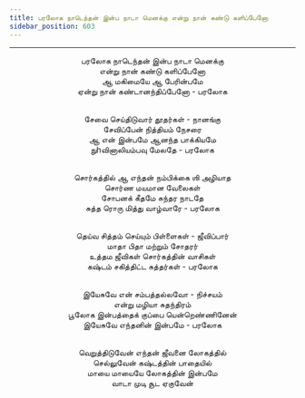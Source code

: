 ```yaml
---
title: பரலோக நாடெந்தன் இன்ப நாடா மெனக்கு என்று நான் கண்டு களிப்பேனோ
sidebar_position: 603
---
```


---
<center>
பரலோக நாடெந்தன் இன்ப நாடா மெனக்கு<br/>
என்று நான் கண்டு களிப்பேனோ<br/>
ஆ மகிமையே ஆ பேரின்பமே<br/>
ஏன்று நான் கண்டானந்திப்பேனோ    - பரலோக<br/><br/>

சேவை செய்திடுவார் தூதர்கள் - நானங்கு<br/>
சேவிப்பேன் நித்தியம் நேசரை<br/>
ஆ என் இன்பமே ஆனந்த பாக்கியமே<br/>
நுhவினாலியம்பவு மேலதே        - பரலோக<br/><br/>

சொர்கத்தில் ஆ எந்தன் நம்பிக்கை ஶி அழியாத<br/>
சொர்ண மயமான வேலைகள்<br/>
சோபனக் கீதமே சுந்தர நாடதே<br/>
சுத்த ரொரு மித்து வாழ்வாரே    - பரலோக<br/><br/>

தெய்வ சித்தம் செய்யும் பிள்ளைகள் - ஜீவிப்பார்<br/>
மாதா பிதா மற்றும் சோதரர்<br/>
உத்தம ஜீவிகள் சொர்கத்தின் வாசிகள்<br/>
கஷ்டம் சகித்திட்ட சுத்தர்கள்    - பரலோக<br/><br/>

இயேசுவே என் சம்பத்தல்லவோ - நிச்சயம்<br/>
என்று மழியா சுதந்திரம்<br/>
பூலோக இன்பத்தைக் குப்பை யென்றெண்ணினேன்<br/>
இயேசுவே எந்தனின் இன்பமே    - பரலோக<br/><br/>

வெறுத்திடுவேன் எந்தன் ஜீவனை லோகத்தில்<br/>
செல்லுவேன் கஷ்டத்தின் பாதையில்<br/>
மாயை மாயையே லோகத்தின் இன்பமே<br/>
வாடா முடி சூட ஏகுவேன்
</center>